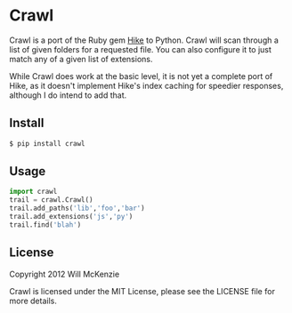 Crawl
=====

Crawl is a port of the Ruby gem
[Hike](https://github.com/sstephenson/hike) to Python. Crawl will scan
through a list of given folders for a requested file. You can also
configure it to just match any of a given list of extensions.

While Crawl does work at the basic level, it is not yet a complete port
of Hike, as it doesn't implement Hike's index caching for speedier
responses, although I do intend to add that.

Install
-------

```bash
$ pip install crawl
```

Usage
----

```python
import crawl
trail = crawl.Crawl()
trail.add_paths('lib','foo','bar')
trail.add_extensions('js','py')
trail.find('blah')
```

License
-------

Copyright 2012 Will McKenzie

Crawl is licensed under the MIT License, please see the LICENSE file for
more details.
